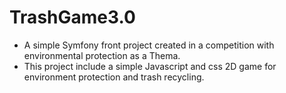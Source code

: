 # TrashGame3.0
 - A simple Symfony front project created in a competition with environmental protection as a Thema.
 - This project include a simple Javascript and css 2D game for environment protection and trash recycling. 
